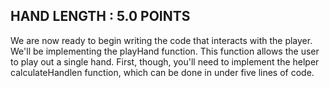 HAND LENGTH : 5.0 POINTS
------------------------

We are now ready to begin writing the code that interacts with the player. We'll be implementing the playHand function. This function allows the user to play out a single hand. First, though, you'll need to implement the helper calculateHandlen function, which can be done in under five lines of code.
